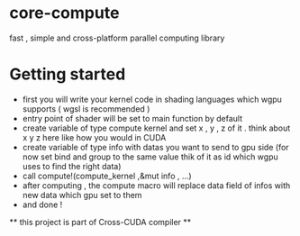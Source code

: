 # core-compute
fast , simple and cross-platform parallel computing library

# Getting started
- first you will write your kernel code in shading languages which wgpu supports ( wgsl is recommended )
- entry point of shader will be set to main function by default
- create variable of type compute kernel and set x , y , z of it . think about x y z here like how you would in CUDA
- create variable of type info with datas you want to send to gpu side (for now set bind and group to the same value thik of it as id which wgpu uses to find the right data)
- call compute!(compute_kernel ,&mut info , ...)
- after computing , the compute macro will replace data field of infos with new data which gpu set to them
- and done !

** this project is part of Cross-CUDA compiler **
